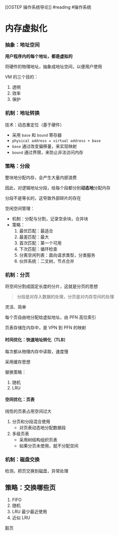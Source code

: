 [[OSTEP 操作系统导论]]
#reading #操作系统 

# 内存虚拟化

### 抽象：地址空间

**用户程序内的每个地址，都是虚拟的**

将硬件的物理地址，抽象成地址空间，以便用户使用

VM 的三个目的：
1. 透明
2. 效率
3. 保护

### 机制：地址转换

技术：动态重定位（基于硬件）
- 采用 `base` 和 `bound` 寄存器
- `physical address = virtual address + base`
- `base` 通过改变偏移量，来实现映射
- `bound` 通过界限，来防止非法访问内存

### 策略：分段

整块地分配内存，会产生大量内部浪费

因此，对逻辑地址分段，给每个段都分别**动态地**分配内存

分段不是等长的，这导致外部碎片的存在

空闲空间管理：
- 机制：分配与分割，记录空余块，合并块
- 策略：
	1. 最优匹配：最适合
	2. 最差匹配：最大
	3. 首次匹配：第一个可用
	4. 下次匹配：循环检查
	5. 分离空闲列表：面向请求类型，分类服务
	6. 伙伴系统：二叉树，节点合并

### 机制：分页

将空间分割成固定长度的分片，这就是分页的思想

> 分段是对存入数据的处理，分页是对内存空间的处理

灵活、简单

每个页自由地分配给虚拟地址，由 PFN 高位索引

页表存储在内存中，是 VPN 到 PFN 的映射

#### 时间优化：快速地址转化（TLB）

每次都从物理内存中读取，速度慢

采用缓存思想

替换策略：
1. 随机
2. LRU

#### 空间优化：页表

线性的页表占用空间过大

1. 分页和分段混合使用
	- 对页表动态地分配数据段
2. 多级页表
	- 采用树结构组织页表
	- 如果分页未使用，就不分配空间

### 机制：磁盘交换

检测，把页交换到磁盘，异常处理

## 策略：交换哪些页

1. FIFO
2. 随机
3. LRU 最少最近使用
4. 近似 LRU

脏页

